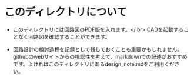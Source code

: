 # このディレクトリについて

- このディレクトリには回路図のPDF版を入れます。</ br>
    CADを起動することなく回路図を確認することができます。

- 回路設計の検討過程を記録として残しておくことも重要かもしれません。
    githubのwebサイトからの視認性を考えて、markdownでの記述がおすすめです。よければこのディレクトリにあるdesign_note.mdをご利用ください。

